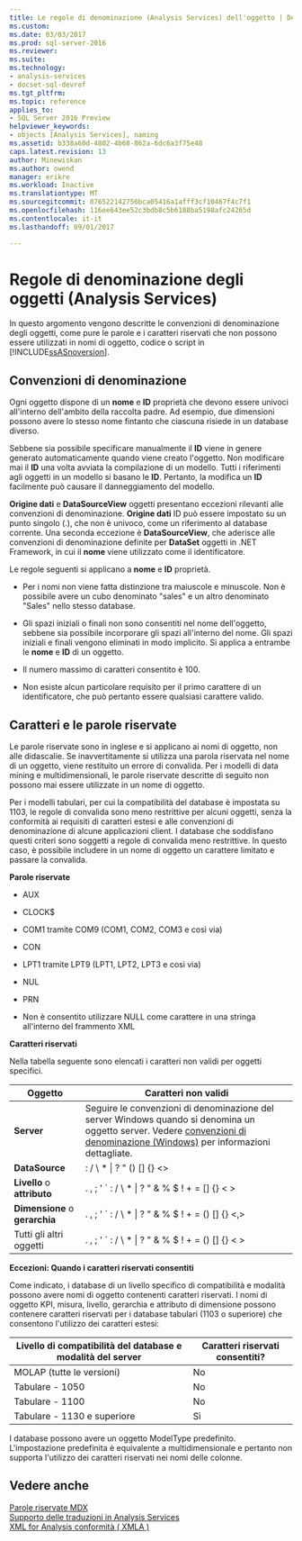 ```yaml
---
title: Le regole di denominazione (Analysis Services) dell'oggetto | Documenti Microsoft
ms.custom: 
ms.date: 03/03/2017
ms.prod: sql-server-2016
ms.reviewer: 
ms.suite: 
ms.technology:
- analysis-services
- docset-sql-devref
ms.tgt_pltfrm: 
ms.topic: reference
applies_to:
- SQL Server 2016 Preview
helpviewer_keywords:
- objects [Analysis Services], naming
ms.assetid: b338a60d-4802-4b68-862a-6dc6a3f75e48
caps.latest.revision: 13
author: Minewiskan
ms.author: owend
manager: erikre
ms.workload: Inactive
ms.translationtype: MT
ms.sourcegitcommit: 876522142756bca05416a1afff3cf10467f4c7f1
ms.openlocfilehash: 116ee643ee52c3bdb8c5b6188ba5198afc24265d
ms.contentlocale: it-it
ms.lasthandoff: 09/01/2017

---
```

# <a name="object-naming-rules-analysis-services"></a>Regole di denominazione degli oggetti (Analysis Services)
  In questo argomento vengono descritte le convenzioni di denominazione degli oggetti, come pure le parole e i caratteri riservati che non possono essere utilizzati in nomi di oggetto, codice o script in [!INCLUDE[ssASnoversion](../../../includes/ssasnoversion-md.md)].  
  
##  <a name="bkmk_Names"></a>Convenzioni di denominazione  
 Ogni oggetto dispone di un **nome** e **ID** proprietà che devono essere univoci all'interno dell'ambito della raccolta padre. Ad esempio, due dimensioni possono avere lo stesso nome fintanto che ciascuna risiede in un database diverso.  
  
 Sebbene sia possibile specificare manualmente il **ID** viene in genere generato automaticamente quando viene creato l'oggetto. Non modificare mai il **ID** una volta avviata la compilazione di un modello. Tutti i riferimenti agli oggetti in un modello si basano le **ID**. Pertanto, la modifica un **ID** facilmente può causare il danneggiamento del modello.  
  
 **Origine dati** e **DataSourceView** oggetti presentano eccezioni rilevanti alle convenzioni di denominazione. **Origine dati** ID può essere impostato su un punto singolo (.), che non è univoco, come un riferimento al database corrente. Una seconda eccezione è **DataSourceView**, che aderisce alle convenzioni di denominazione definite per **DataSet** oggetti in .NET Framework, in cui il **nome** viene utilizzato come il identificatore.  
  
 Le regole seguenti si applicano a **nome** e **ID** proprietà.  
  
-   Per i nomi non viene fatta distinzione tra maiuscole e minuscole. Non è possibile avere un cubo denominato "sales" e un altro denominato "Sales" nello stesso database.  
  
-   Gli spazi iniziali o finali non sono consentiti nel nome dell'oggetto, sebbene sia possibile incorporare gli spazi all'interno del nome. Gli spazi iniziali e finali vengono eliminati in modo implicito. Si applica a entrambe le **nome** e **ID** di un oggetto.  
  
-   Il numero massimo di caratteri consentito è 100.  
  
-   Non esiste alcun particolare requisito per il primo carattere di un identificatore, che può pertanto essere qualsiasi carattere valido.  
  
##  <a name="bkmk_reserved"></a>Caratteri e le parole riservate  
 Le parole riservate sono in inglese e si applicano ai nomi di oggetto, non alle didascalie. Se inavvertitamente si utilizza una parola riservata nel nome di un oggetto, viene restituito un errore di convalida. Per i modelli di data mining e multidimensionali, le parole riservate descritte di seguito non possono mai essere utilizzate in un nome di oggetto.  
  
 Per i modelli tabulari, per cui la compatibilità del database è impostata su 1103, le regole di convalida sono meno restrittive per alcuni oggetti, senza la conformità ai requisiti di caratteri estesi e alle convenzioni di denominazione di alcune applicazioni client. I database che soddisfano questi criteri sono soggetti a regole di convalida meno restrittive. In questo caso, è possibile includere in un nome di oggetto un carattere limitato e passare la convalida.  
  
 **Parole riservate**  
  
-   AUX  
  
-   CLOCK$  
  
-   COM1 tramite COM9 (COM1, COM2, COM3 e così via)  
  
-   CON  
  
-   LPT1 tramite LPT9 (LPT1, LPT2, LPT3 e così via)  
  
-   NUL  
  
-   PRN  
  
-   Non è consentito utilizzare NULL come carattere in una stringa all'interno del frammento XML  
  
 **Caratteri riservati**  
  
 Nella tabella seguente sono elencati i caratteri non validi per oggetti specifici.  
  
|Oggetto|Caratteri non validi|  
|------------|------------------------|  
|**Server**|Seguire le convenzioni di denominazione del server Windows quando si denomina un oggetto server. Vedere [convenzioni di denominazione (Windows)](http://msdn.microsoft.com/library/windows/desktop/ms682856\(v=vs.85\).aspx) per informazioni dettagliate.|  
|**DataSource**|: / \ * &#124; ? " () [] {} <>|  
|**Livello** o **attributo**|. , ; ' ` : / \ * &#124; ? " & % $ ! + = [] {} < >|  
|**Dimensione** o **gerarchia**|. , ; ' ` : / \ * &#124; ? " & % $ ! + = () [] {} \<,>|  
|Tutti gli altri oggetti|. , ; ' ` : / \ * &#124; ? " & % $ ! + = () [] {} < >|  
  
 **Eccezioni: Quando i caratteri riservati consentiti**  
  
 Come indicato, i database di un livello specifico di compatibilità e modalità possono avere nomi di oggetto contenenti caratteri riservati. I nomi di oggetto KPI, misura, livello, gerarchia e attributo di dimensione possono contenere caratteri riservati per i database tabulari (1103 o superiore) che consentono l'utilizzo dei caratteri estesi:  
  
|Livello di compatibilità del database e modalità del server|Caratteri riservati consentiti?|  
|--------------------------------------------------|----------------------------------|  
|MOLAP (tutte le versioni)|No|  
|Tabulare - 1050|No|  
|Tabulare - 1100|No|  
|Tabulare - 1130 e superiore|Sì|  
  
 I database possono avere un oggetto ModelType predefinito. L'impostazione predefinita è equivalente a multidimensionale e pertanto non supporta l'utilizzo dei caratteri riservati nei nomi delle colonne.  
  
## <a name="see-also"></a>Vedere anche  
 [Parole riservate MDX](../../../mdx/mdx-reserved-words.md)   
 [Supporto delle traduzioni in Analysis Services](../../../analysis-services/translation-support-in-analysis-services.md)   
 [XML for Analysis conformità &#40; XMLA &#41;](../../../analysis-services/xmla/xml-for-analysis-compliance-xmla.md)  
  
  

